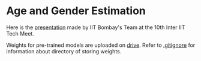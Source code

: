 # Age and Gender Estimation

Here is the [presentation](https://docs.google.com/presentation/d/1fVJiSLhUwnwvWKuk2bXcnlIWA-2wE9qBHJLYCCazvcs/edit?usp=sharing) made by IIT Bombay's Team at the 10th Inter IIT Tech Meet.

Weights for pre-trained models are uploaded on [drive](https://drive.google.com/drive/folders/1syb--7KQA8QpY8G7Uu8dvsolwb64Bid4?usp=sharing). Refer to [.gitignore](.gitignore) for information about directory of storing weights.
